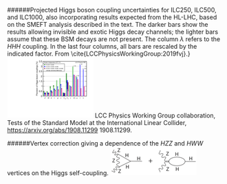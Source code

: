 
 
 ######Projected Higgs boson coupling uncertainties for ILC250, ILC500, and ILC1000, also  incorporating  results expected from the HL-LHC, based on the SMEFT analysis described in the text.   The darker bars show the results allowing invisible and exotic Higgs decay channels; the lighter bars assume that these BSM decays are not present.  The column $\lambda$ refers to the $HHH$ coupling.  In the last four columns, all bars are rescaled by the indicated factor.   From \cite{LCCPhysicsWorkingGroup:2019fvj}.}
[<img src="figures/ILC2019fit.png" width="200" />](figures/ILC2019fit.pdf) 
 LCC Physics Working Group collaboration, Tests of the Standard Model at the International Linear Collider, https://arxiv.org/abs/1908.11299  1908.11299.  



 
 ######Vertex correction giving a dependence of the $HZZ$ and $HWW$ vertices on the Higgs self-coupling.
[<img src="figures/HiggsVertex.png" width="200" />](figures/HiggsVertex.pdf) 


